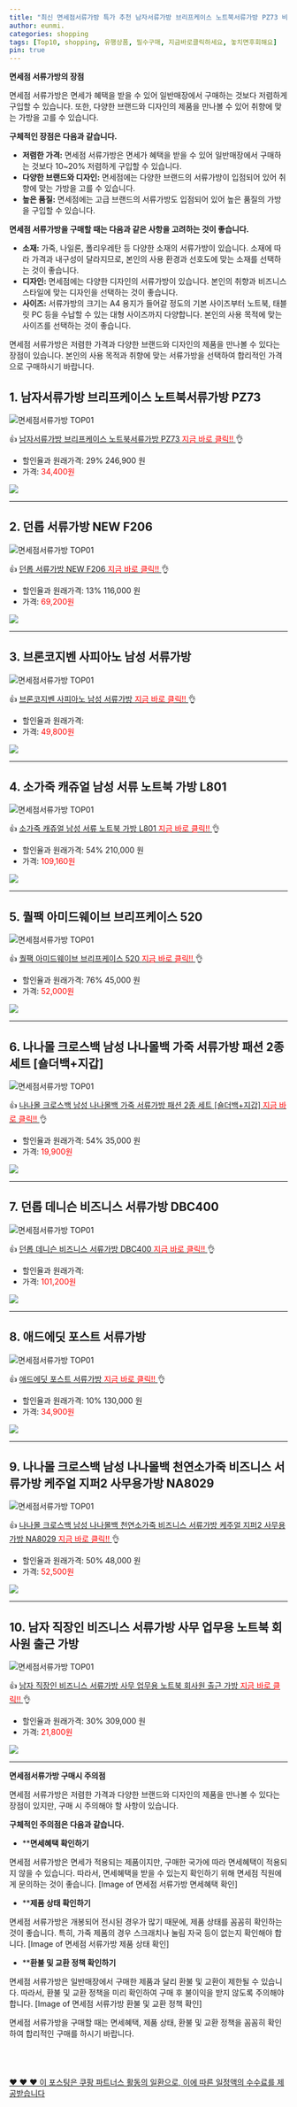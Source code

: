```yaml
---
title: "최신 면세점서류가방 특가 추천 남자서류가방 브리프케이스 노트북서류가방 PZ73 비교 장점"
author: eunmi.
categories: shopping
tags: [Top10, shopping, 유행상품, 필수구매, 지금바로클릭하세요, 놓치면후회해요]
pin: true
---
```

**면세점 서류가방의 장점**

면세점 서류가방은 면세가 혜택을 받을 수 있어 일반매장에서 구매하는 것보다 저렴하게 구입할 수 있습니다. 또한, 다양한 브랜드와 디자인의 제품을 만나볼 수 있어 취향에 맞는 가방을 고를 수 있습니다.

**구체적인 장점은 다음과 같습니다.**

* **저렴한 가격:** 면세점 서류가방은 면세가 혜택을 받을 수 있어 일반매장에서 구매하는 것보다 10~20% 저렴하게 구입할 수 있습니다.
* **다양한 브랜드와 디자인:** 면세점에는 다양한 브랜드의 서류가방이 입점되어 있어 취향에 맞는 가방을 고를 수 있습니다.
* **높은 품질:** 면세점에는 고급 브랜드의 서류가방도 입점되어 있어 높은 품질의 가방을 구입할 수 있습니다.

**면세점 서류가방을 구매할 때는 다음과 같은 사항을 고려하는 것이 좋습니다.**

* **소재:** 가죽, 나일론, 폴리우레탄 등 다양한 소재의 서류가방이 있습니다. 소재에 따라 가격과 내구성이 달라지므로, 본인의 사용 환경과 선호도에 맞는 소재를 선택하는 것이 좋습니다.
* **디자인:** 면세점에는 다양한 디자인의 서류가방이 있습니다. 본인의 취향과 비즈니스 스타일에 맞는 디자인을 선택하는 것이 좋습니다.
* **사이즈:** 서류가방의 크기는 A4 용지가 들어갈 정도의 기본 사이즈부터 노트북, 태블릿 PC 등을 수납할 수 있는 대형 사이즈까지 다양합니다. 본인의 사용 목적에 맞는 사이즈를 선택하는 것이 좋습니다.

면세점 서류가방은 저렴한 가격과 다양한 브랜드와 디자인의 제품을 만나볼 수 있다는 장점이 있습니다. 본인의 사용 목적과 취향에 맞는 서류가방을 선택하여 합리적인 가격으로 구매하시기 바랍니다.

   

## 1. 남자서류가방 브리프케이스 노트북서류가방 PZ73

![면세점서류가방 TOP01](https://thumbnail8.coupangcdn.com/thumbnails/remote/230x230ex/image/vendor_inventory/926c/0af1edd7813c2288e05de51070036978fb0768a62428f43926681a049597.jpg)


👍 [남자서류가방 브리프케이스 노트북서류가방 PZ73 <font color=red> 지금 바로 클릭!! </font> ](https://link.coupang.com/re/AFFSDP?lptag=AF3617701&subid=GithubCoopas&pageKey=6711316665&traceid=V0-153&itemId=15581925384&vendorItemId=82755848661) 👌 


- 할인율과 원래가격: 29%  246,900   원
- 가격: <span style='color:red'>34,400원</span>

[![](/discount_price.png)](https://link.coupang.com/re/AFFSDP?lptag=AF3617701&subid=GithubCoopas&pageKey=6711316665&traceid=V0-153&itemId=15581925384&vendorItemId=82755848661)

---


   

## 2. 던롭 서류가방 NEW F206

![면세점서류가방 TOP01](https://thumbnail10.coupangcdn.com/thumbnails/remote/230x230ex/image/retail/images/1990320320744237-a8c62ed8-eb50-4362-9211-16ec709209e2.jpg)


👍 [던롭 서류가방 NEW F206 <font color=red> 지금 바로 클릭!! </font> ](https://link.coupang.com/re/AFFSDP?lptag=AF3617701&subid=GithubCoopas&pageKey=302244545&traceid=V0-153&itemId=950743635&vendorItemId=5344428275) 👌 


- 할인율과 원래가격: 13%  116,000   원
- 가격: <span style='color:red'>69,200원</span>

[![](/discount_price.png)](https://link.coupang.com/re/AFFSDP?lptag=AF3617701&subid=GithubCoopas&pageKey=302244545&traceid=V0-153&itemId=950743635&vendorItemId=5344428275)

---


   

## 3. 브론코지벤 사피아노 남성 서류가방

![면세점서류가방 TOP01](https://thumbnail7.coupangcdn.com/thumbnails/remote/230x230ex/image/vendor_inventory/7db1/97878c0d05d68fda8c9e46bdaab0e090247717af0b631cc1bda7cd0a5cfc.jpg)


👍 [브론코지벤 사피아노 남성 서류가방 <font color=red> 지금 바로 클릭!! </font> ](https://link.coupang.com/re/AFFSDP?lptag=AF3617701&subid=GithubCoopas&pageKey=5493877168&traceid=V0-153&itemId=8514906003&vendorItemId=87469541550) 👌 


- 할인율과 원래가격: 
- 가격: <span style='color:red'>49,800원</span>

[![](/discount_price.png)](https://link.coupang.com/re/AFFSDP?lptag=AF3617701&subid=GithubCoopas&pageKey=5493877168&traceid=V0-153&itemId=8514906003&vendorItemId=87469541550)

---


   

## 4. 소가죽 캐쥬얼 남성 서류 노트북 가방 L801

![면세점서류가방 TOP01](https://thumbnail10.coupangcdn.com/thumbnails/remote/230x230ex/image/retail/images/2020/03/20/20/3/2ac206a6-b4b6-4630-a578-2189a3961aa7.jpg)


👍 [소가죽 캐쥬얼 남성 서류 노트북 가방 L801 <font color=red> 지금 바로 클릭!! </font> ](https://link.coupang.com/re/AFFSDP?lptag=AF3617701&subid=GithubCoopas&pageKey=1392891215&traceid=V0-153&itemId=2428322056&vendorItemId=70422305571) 👌 


- 할인율과 원래가격: 54%  210,000   원
- 가격: <span style='color:red'>109,160원</span>

[![](/discount_price.png)](https://link.coupang.com/re/AFFSDP?lptag=AF3617701&subid=GithubCoopas&pageKey=1392891215&traceid=V0-153&itemId=2428322056&vendorItemId=70422305571)

---


   

## 5. 퀄팩 아미드웨이브 브리프케이스 520

![면세점서류가방 TOP01](https://thumbnail8.coupangcdn.com/thumbnails/remote/230x230ex/image/vendor_inventory/617a/ac4267c5fead8824967f29487a5852c13073511a0c89176094d01b41b929.jpg)


👍 [퀄팩 아미드웨이브 브리프케이스 520 <font color=red> 지금 바로 클릭!! </font> ](https://link.coupang.com/re/AFFSDP?lptag=AF3617701&subid=GithubCoopas&pageKey=7127150965&traceid=V0-153&itemId=17859178697&vendorItemId=85022476281) 👌 


- 할인율과 원래가격: 76%  45,000   원
- 가격: <span style='color:red'>52,000원</span>

[![](/discount_price.png)](https://link.coupang.com/re/AFFSDP?lptag=AF3617701&subid=GithubCoopas&pageKey=7127150965&traceid=V0-153&itemId=17859178697&vendorItemId=85022476281)

---


   

## 6. 나나몰 크로스백 남성 나나몰백 가죽 서류가방 패션 2종 세트 [숄더백+지갑]

![면세점서류가방 TOP01](https://thumbnail6.coupangcdn.com/thumbnails/remote/230x230ex/image/vendor_inventory/26d5/d77b3dd51b7a4d1f977b9b6902122a3201373dd265e4d4eb74b8deb4f33d.jpg)


👍 [나나몰 크로스백 남성 나나몰백 가죽 서류가방 패션 2종 세트 [숄더백+지갑] <font color=red> 지금 바로 클릭!! </font> ](https://link.coupang.com/re/AFFSDP?lptag=AF3617701&subid=GithubCoopas&pageKey=7670831760&traceid=V0-153&itemId=20462350656&vendorItemId=87541999575) 👌 


- 할인율과 원래가격: 54%  35,000   원
- 가격: <span style='color:red'>19,900원</span>

[![](/discount_price.png)](https://link.coupang.com/re/AFFSDP?lptag=AF3617701&subid=GithubCoopas&pageKey=7670831760&traceid=V0-153&itemId=20462350656&vendorItemId=87541999575)

---


   

## 7. 던롭 데니슨 비즈니스 서류가방 DBC400

![면세점서류가방 TOP01](https://thumbnail9.coupangcdn.com/thumbnails/remote/230x230ex/image/vendor_inventory/edf4/8a283d55655d48e24b890ae7fc122259e1e418f9401925f573d11156fcd5.jpg)


👍 [던롭 데니슨 비즈니스 서류가방 DBC400 <font color=red> 지금 바로 클릭!! </font> ](https://link.coupang.com/re/AFFSDP?lptag=AF3617701&subid=GithubCoopas&pageKey=1552636605&traceid=V0-153&itemId=2656017080&vendorItemId=85435217319) 👌 


- 할인율과 원래가격: 
- 가격: <span style='color:red'>101,200원</span>

[![](/discount_price.png)](https://link.coupang.com/re/AFFSDP?lptag=AF3617701&subid=GithubCoopas&pageKey=1552636605&traceid=V0-153&itemId=2656017080&vendorItemId=85435217319)

---


   

## 8. 애드에딧 포스트 서류가방

![면세점서류가방 TOP01](https://thumbnail6.coupangcdn.com/thumbnails/remote/230x230ex/image/retail/images/9785921389765398-8add30cc-6a76-4c49-ac31-d80435c00e8b.jpg)


👍 [애드에딧 포스트 서류가방 <font color=red> 지금 바로 클릭!! </font> ](https://link.coupang.com/re/AFFSDP?lptag=AF3617701&subid=GithubCoopas&pageKey=4713297474&traceid=V0-153&itemId=5949114709&vendorItemId=73247046364) 👌 


- 할인율과 원래가격: 10%  130,000   원
- 가격: <span style='color:red'>34,900원</span>

[![](/discount_price.png)](https://link.coupang.com/re/AFFSDP?lptag=AF3617701&subid=GithubCoopas&pageKey=4713297474&traceid=V0-153&itemId=5949114709&vendorItemId=73247046364)

---


   

## 9. 나나몰 크로스백 남성 나나몰백 천연소가죽 비즈니스 서류가방 케주얼 지퍼2 사무용가방 NA8029

![면세점서류가방 TOP01](https://thumbnail9.coupangcdn.com/thumbnails/remote/230x230ex/image/vendor_inventory/dc32/ca9b09da364cc6c93b606abd789859ab1d2649e8dc31078ace1fe7f1d753.jpg)


👍 [나나몰 크로스백 남성 나나몰백 천연소가죽 비즈니스 서류가방 케주얼 지퍼2 사무용가방 NA8029 <font color=red> 지금 바로 클릭!! </font> ](https://link.coupang.com/re/AFFSDP?lptag=AF3617701&subid=GithubCoopas&pageKey=7667519066&traceid=V0-153&itemId=20444896580&vendorItemId=87525458769) 👌 


- 할인율과 원래가격: 50%  48,000   원
- 가격: <span style='color:red'>52,500원</span>

[![](/discount_price.png)](https://link.coupang.com/re/AFFSDP?lptag=AF3617701&subid=GithubCoopas&pageKey=7667519066&traceid=V0-153&itemId=20444896580&vendorItemId=87525458769)

---


   

## 10. 남자 직장인 비즈니스 서류가방 사무 업무용 노트북 회사원 출근 가방

![면세점서류가방 TOP01](https://thumbnail6.coupangcdn.com/thumbnails/remote/230x230ex/image/vendor_inventory/04aa/6f3781d96bed1ed3606bb900c3613648e79a3a3c8417ea49576bcb9c4b5e.jpeg)


👍 [남자 직장인 비즈니스 서류가방 사무 업무용 노트북 회사원 출근 가방 <font color=red> 지금 바로 클릭!! </font> ](https://link.coupang.com/re/AFFSDP?lptag=AF3617701&subid=GithubCoopas&pageKey=5820515470&traceid=V0-153&itemId=10043953730&vendorItemId=77326866557) 👌 


- 할인율과 원래가격: 30%  309,000   원
- 가격: <span style='color:red'>21,800원</span>

[![](/discount_price.png)](https://link.coupang.com/re/AFFSDP?lptag=AF3617701&subid=GithubCoopas&pageKey=5820515470&traceid=V0-153&itemId=10043953730&vendorItemId=77326866557)

---
**면세점서류가방 구매시 주의점**

면세점 서류가방은 저렴한 가격과 다양한 브랜드와 디자인의 제품을 만나볼 수 있다는 장점이 있지만, 구매 시 주의해야 할 사항이 있습니다.

**구체적인 주의점은 다음과 같습니다.**

* ****면세혜택 확인하기**

면세점 서류가방은 면세가 적용되는 제품이지만, 구매한 국가에 따라 면세혜택이 적용되지 않을 수 있습니다. 따라서, 면세혜택을 받을 수 있는지 확인하기 위해 면세점 직원에게 문의하는 것이 좋습니다.
[Image of 면세점 서류가방 면세혜택 확인]
* ****제품 상태 확인하기**

면세점 서류가방은 개봉되어 전시된 경우가 많기 때문에, 제품 상태를 꼼꼼히 확인하는 것이 좋습니다. 특히, 가죽 제품의 경우 스크래치나 눌림 자국 등이 없는지 확인해야 합니다.
[Image of 면세점 서류가방 제품 상태 확인]
* ****환불 및 교환 정책 확인하기**

면세점 서류가방은 일반매장에서 구매한 제품과 달리 환불 및 교환이 제한될 수 있습니다. 따라서, 환불 및 교환 정책을 미리 확인하여 구매 후 불이익을 받지 않도록 주의해야 합니다.
[Image of 면세점 서류가방 환불 및 교환 정책 확인]

면세점 서류가방을 구매할 때는 면세혜택, 제품 상태, 환불 및 교환 정책을 꼼꼼히 확인하여 합리적인 구매를 하시기 바랍니다.<br><br><br><br><br> [ ❤ ❤ ❤ 이 포스팅은 쿠팡 파트너스 활동의 일환으로, 이에 따른 일정액의 수수료를 제공받습니다](https://link.coupang.com/a/bcEFyh)